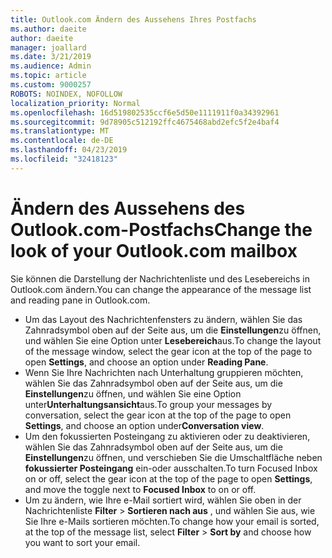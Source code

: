 ```yaml
---
title: Outlook.com Ändern des Aussehens Ihres Postfachs
ms.author: daeite
author: daeite
manager: joallard
ms.date: 3/21/2019
ms.audience: Admin
ms.topic: article
ms.custom: 9000257
ROBOTS: NOINDEX, NOFOLLOW
localization_priority: Normal
ms.openlocfilehash: 16d519802535ccf6e5d50e1111911f0a34392961
ms.sourcegitcommit: 9d78905c512192ffc4675468abd2efc5f2e4baf4
ms.translationtype: MT
ms.contentlocale: de-DE
ms.lasthandoff: 04/23/2019
ms.locfileid: "32418123"
---
```

# <a name="change-the-look-of-your-outlookcom-mailbox"></a><span data-ttu-id="468d7-102">Ändern des Aussehens des Outlook.com-Postfachs</span><span class="sxs-lookup"><span data-stu-id="468d7-102">Change the look of your Outlook.com mailbox</span></span>

<span data-ttu-id="468d7-103">Sie können die Darstellung der Nachrichtenliste und des Lesebereichs in Outlook.com ändern.</span><span class="sxs-lookup"><span data-stu-id="468d7-103">You can change the appearance of the message list and reading pane in Outlook.com.</span></span>

- <span data-ttu-id="468d7-104">Um das Layout des Nachrichtenfensters zu ändern, wählen Sie das Zahnradsymbol oben auf der Seite aus, um die **Einstellungen**zu öffnen, und wählen Sie eine Option unter **Lesebereich**aus.</span><span class="sxs-lookup"><span data-stu-id="468d7-104">To change the layout of the message window, select the gear icon at the top of the page to open **Settings**, and choose an option under **Reading Pane**.</span></span>
- <span data-ttu-id="468d7-105">Wenn Sie Ihre Nachrichten nach Unterhaltung gruppieren möchten, wählen Sie das Zahnradsymbol oben auf der Seite aus, um die **Einstellungen**zu öffnen, und wählen Sie eine Option unter**Unterhaltungsansicht**aus.</span><span class="sxs-lookup"><span data-stu-id="468d7-105">To group your messages by conversation, select the gear icon at the top of the page to open **Settings**, and choose an option under**Conversation view**.</span></span>
- <span data-ttu-id="468d7-106">Um den fokussierten Posteingang zu aktivieren oder zu deaktivieren, wählen Sie das Zahnradsymbol oben auf der Seite aus, um die **Einstellungen**zu öffnen, und verschieben Sie die Umschaltfläche neben **fokussierter Posteingang** ein-oder ausschalten.</span><span class="sxs-lookup"><span data-stu-id="468d7-106">To turn Focused Inbox on or off, select the gear icon at the top of the page to open **Settings**, and move the toggle next to **Focused Inbox** to on or off.</span></span>
- <span data-ttu-id="468d7-107">Um zu ändern, wie Ihre e-Mail sortiert wird, wählen Sie oben in der Nachrichtenliste **Filter** > **Sortieren nach aus** , und wählen Sie aus, wie Sie Ihre e-Mails sortieren möchten.</span><span class="sxs-lookup"><span data-stu-id="468d7-107">To change how your email is sorted, at the top of the message list, select **Filter** > **Sort by** and choose how you want to sort your email.</span></span>